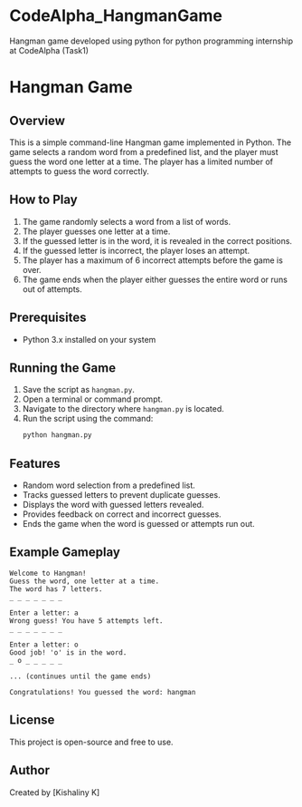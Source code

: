 # CodeAlpha_HangmanGame
Hangman game developed using python for python programming internship at CodeAlpha (Task1)

# Hangman Game

## Overview
This is a simple command-line Hangman game implemented in Python. The game selects a random word from a predefined list, and the player must guess the word one letter at a time. The player has a limited number of attempts to guess the word correctly.

## How to Play
1. The game randomly selects a word from a list of words.
2. The player guesses one letter at a time.
3. If the guessed letter is in the word, it is revealed in the correct positions.
4. If the guessed letter is incorrect, the player loses an attempt.
5. The player has a maximum of 6 incorrect attempts before the game is over.
6. The game ends when the player either guesses the entire word or runs out of attempts.

## Prerequisites
- Python 3.x installed on your system

## Running the Game
1. Save the script as `hangman.py`.
2. Open a terminal or command prompt.
3. Navigate to the directory where `hangman.py` is located.
4. Run the script using the command:
   ```bash
   python hangman.py
   ```

## Features
- Random word selection from a predefined list.
- Tracks guessed letters to prevent duplicate guesses.
- Displays the word with guessed letters revealed.
- Provides feedback on correct and incorrect guesses.
- Ends the game when the word is guessed or attempts run out.

## Example Gameplay
```
Welcome to Hangman!
Guess the word, one letter at a time.
The word has 7 letters.
_ _ _ _ _ _ _

Enter a letter: a
Wrong guess! You have 5 attempts left.
_ _ _ _ _ _ _

Enter a letter: o
Good job! 'o' is in the word.
_ o _ _ _ _ _

... (continues until the game ends)

Congratulations! You guessed the word: hangman
```

## License
This project is open-source and free to use.

## Author
Created by [Kishaliny K]


